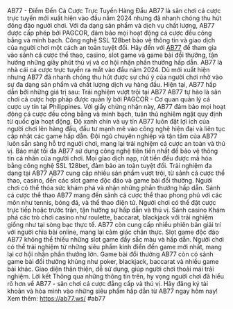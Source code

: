 AB77 - Điểm Đến Cá Cược Trực Tuyến Hàng Đầu
AB77 là sân chơi cá cược trực tuyến mới xuất hiện vào đầu năm 2024 nhưng đã nhanh chóng thu hút đông đảo người chơi. Với đa dạng sản phẩm và dịch vụ chất lượng, AB77 được cấp phép bởi PAGCOR, đảm bảo mọi hoạt động cá cược đều công bằng và minh bạch. Công nghệ SSL 128bet bảo vệ thông tin và giao dịch của người chơi một cách an toàn tuyệt đối. Hãy đến với [AB77](https://ab77.ws/) để tham gia vào sảnh cá cược thể thao, casino, slot game và game bài đổi thưởng, tận hưởng những giây phút thú vị và cơ hội nhận phần thưởng hấp dẫn.
AB77 là nhà cái cá cược trực tuyến ra mắt vào đầu năm 2024. Dù mới xuất hiện nhưng AB77 đã nhanh chóng thu hút được sự chú ý của người chơi nhờ vào sự đa dạng sản phẩm và chất lượng dịch vụ hàng đầu. Hiện tại, AB77 hấp dẫn bởi những giá trị sau:
Trải nghiệm vượt trội tại AB77
AB77 tự hào là sân chơi cá cược hợp pháp được quản lý bởi PAGCOR - Cơ quan quản lý cá cược uy tín tại Philippines. Với giấy chứng nhận này, AB77 đảm bảo mọi hoạt động cá cược đều công bằng và minh bạch, tuân thủ nghiêm ngặt quy định từ quốc gia hoạt động.
Độ xanh chín và uy tín
AB77 luôn đặt lợi ích của người chơi lên hàng đầu, đầu tư mạnh mẽ vào công nghệ hiện đại và liên tục cập nhật các game hấp dẫn. Đội ngũ chuyên nghiệp và tận tâm của AB77 luôn sẵn sàng hỗ trợ người chơi, mang lại trải nghiệm cá cược an toàn và thú vị.
Bảo mật tối đa
AB77 sử dụng công nghệ tiên tiến nhất để bảo vệ thông tin cá nhân của người chơi. Mọi giao dịch nạp, rút tiền đều được mã hóa bằng công nghệ SSL 128bet, đảm bảo an toàn tuyệt đối.
Trải nghiệm đa dạng tại AB77
AB77 cung cấp nhiều sản phẩm vượt trội, từ sảnh cá cược thể thao, casino, đến các slot game độc đáo và game bài đổi thưởng. Người chơi có thể thỏa sức khám phá và nhận những phần thưởng hấp dẫn.
Sảnh cá cược thể thao
AB77 mang đến sảnh cá cược thể thao phong phú với các môn như tennis, bóng đá, và thể thao điện tử. Người chơi có thể đặt cược trực tiếp hoặc trước trận, tận hưởng sự hấp dẫn và thú vị.
Sảnh casino
Khám phá các trò chơi casino như roulette, baccarat, blackjack với trải nghiệm giống như tại sòng bạc thực tế. AB77 còn cung cấp nhiều phiên bản giải trí với người chia bài online, mang lại cảm giác chân thực.
Slot game độc đáo
AB77 không thể thiếu những slot game đầy sắc màu và hấp dẫn. Người chơi có thể trải nghiệm từ những siêu phẩm kinh điển đến game mới nhất, mang lại cơ hội nhận phần thưởng lớn.
Game bài đổi thưởng
AB77 còn có sảnh game bài đổi thưởng khủng như poker, blackjack, baccarat và nhiều game bài khác. Giao diện thân thiện, dễ sử dụng, giúp người chơi thoải mái trải nghiệm.
Lời kết
Thông qua những thông tin trên, hy vọng người chơi đã hiểu rõ hơn về AB77 - sân chơi cá cược đẳng cấp và thú vị. Hãy đăng ký tài khoản và hòa mình vào những siêu phẩm hấp dẫn từ AB77 ngay hôm nay!
Xem thêm: https://ab77.ws/
#ab77
